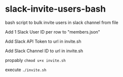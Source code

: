 # slack-invite-users-bash
bash script to bulk invite users in slack channel from file

Add 1 Slack User ID per row to "members.json"

Add Slack API Token to url in invite.sh 

Add Slack Channel ID to url in invite.sh

propably 
`chmod u+x invite.sh`

execute 
`./invite.sh`
